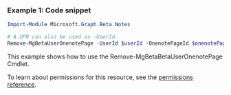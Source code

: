 ### Example 1: Code snippet

```powershellImport-Module Microsoft.Graph.Beta.Notes

# A UPN can also be used as -UserId.
Remove-MgBetaUserOnenotePage -UserId $userId -OnenotePageId $onenotePageId
```
This example shows how to use the Remove-MgBetaBetaUserOnenotePage Cmdlet.
To learn about permissions for this resource, see the [permissions reference](/graph/permissions-reference).

